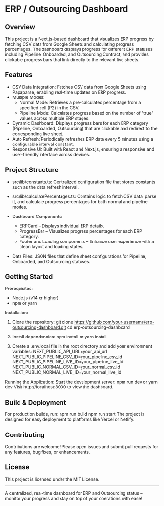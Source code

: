 # ERP / Outsourcing Dashboard

## Overview

This project is a Next.js-based dashboard that visualizes ERP progress by fetching CSV data from Google Sheets and calculating progress percentages. The dashboard displays progress for different ERP statuses including Pipeline, Onboarded, and Outsourcing Contract, and provides clickable progress bars that link directly to the relevant live sheets.

## Features

- CSV Data Integration:
  Fetches CSV data from Google Sheets using Papaparse, enabling real-time updates on ERP progress.
- Multiple Modes:
  - Normal Mode: Retrieves a pre-calculated percentage from a specified cell (P2) in the CSV.
  - Pipeline Mode: Calculates progress based on the number of "true" values across multiple ERP stages.
- Dynamic Dashboard:
  Displays progress bars for each ERP category (Pipeline, Onboarded, Outsourcing) that are clickable and redirect to the corresponding live sheet.
- Auto Refresh:
  Periodically refreshes ERP data every 5 minutes using a configurable interval constant.
- Responsive UI:
  Built with React and Next.js, ensuring a responsive and user-friendly interface across devices.

## Project Structure

- src/lib/constants.ts:
  Centralized configuration file that stores constants such as the data refresh interval.

- src/lib/calculatePercentages.ts:
  Contains logic to fetch CSV data, parse it, and calculate progress percentages for both normal and pipeline modes.

- Dashboard Components:

  - ERPCard – Displays individual ERP details.
  - ProgressBar – Visualizes progress percentages for each ERP category.
  - Footer and Loading components – Enhance user experience with a clean layout and loading states.

- Data Files:
  JSON files that define sheet configurations for Pipeline, Onboarded, and Outsourcing statuses.

## Getting Started

Prerequisites:

- Node.js (v14 or higher)
- npm or yarn

Installation:

1. Clone the repository:
   git clone https://github.com/your-username/erp-outsourcing-dashboard.git
   cd erp-outsourcing-dashboard

2. Install dependencies:
   npm install
   or
   yarn install

3. Create a .env.local file in the root directory and add your environment variables:
   NEXT_PUBLIC_API_URL=your_api_url
   NEXT_PUBLIC_PIPELINE_CSV_ID=your_pipeline_csv_id
   NEXT_PUBLIC_PIPELINE_LIVE_ID=your_pipeline_live_id
   NEXT_PUBLIC_NORMAL_CSV_ID=your_normal_csv_id
   NEXT_PUBLIC_NORMAL_LIVE_ID=your_normal_live_id

Running the Application:
Start the development server:
npm run dev
or
yarn dev
Visit http://localhost:3000 to view the dashboard.

## Build & Deployment

For production builds, run:
npm run build
npm run start
The project is designed for easy deployment to platforms like Vercel or Netlify.

## Contributing

Contributions are welcome! Please open issues and submit pull requests for any features, bug fixes, or enhancements.

## License

This project is licensed under the MIT License.

---

A centralized, real-time dashboard for ERP and Outsourcing status – monitor your progress and stay on top of your operations with ease!
